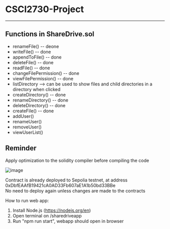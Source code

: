 # CSCI2730-Project
***
## Functions in ShareDrive.sol
- renameFile()  -- deone
- writeFile()  -- done  
- appendToFile()  -- done  
- deleteFile()  -- done  
- readFile() -- done  
- changeFilePermission()  -- done     
- viewFilePermission()  -- done  
- listDirectory --> can be used to show files and child directories in a directory when clicked  
- createDirectory() -- done  
- renameDirectory() -- done  
- deleteDirectory() -- done  
- createFile() -- done  
- addUser()  
- renameUser()  
- removeUser()  
- viewUserList()  

## Reminder
Apply optimization to the solidity compiler before compiling the code

![image](https://github.com/user-attachments/assets/84943a9d-af8c-4009-ba4b-4408f7a62dcb)  

Contract is already deployed to Sepolia testnet, at address 0xDbfEAAfB19421cA0AD33Fb607aE1A1b50bd33BBe  
No need to deploy again unless changes are made to the contracts  

How to run web app:
1.  Install Node.js (<https://nodejs.org/en>)
2.  Open terminal on /sharedriveapp
3.  Run "npm run start", webapp should open in browser
